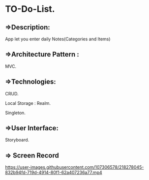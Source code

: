 # TO-Do-List.

## =>Description:
 App let you enter daily Notes(Categories and Items) 
 
## =>Architecture Pattern :
 MVC.
 
## =>Technologies:
 CRUD.
 
 Local Storage : Realm.
 
 Singleton.
 ## =>User Interface:
 Storyboard.
## => Screen Record
https://user-images.githubusercontent.com/107306578/218278045-832b94fd-719d-4914-80f1-62a407236a77.mp4
